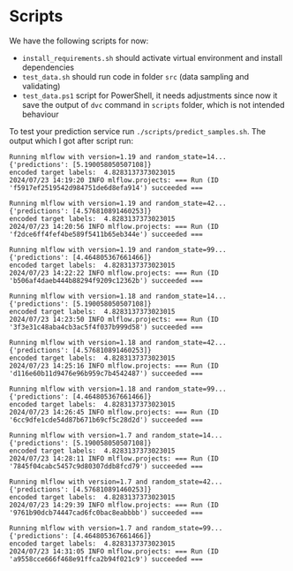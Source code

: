 # Scripts

We have the following scripts for now:
* `install_requirements.sh` should activate virtual environment and install dependencies
* `test_data.sh` should run code in folder `src` (data sampling and validating)
* `test_data.ps1` script for PowerShell, it needs adjustments since now it save the output of `dvc` 
command in `scripts` folder, which is not intended behaviour

To test your prediction service run `./scripts/predict_samples.sh`. The output which I got after script run:
```
Running mlflow with version=1.19 and random_state=14...
{'predictions': [5.190058050507108]}
encoded target labels:  4.8283137373023015
2024/07/23 14:19:20 INFO mlflow.projects: === Run (ID 'f5917ef2519542d984751de6d8efa914') succeeded ===

Running mlflow with version=1.19 and random_state=42...
{'predictions': [4.576810891460253]}
encoded target labels:  4.8283137373023015
2024/07/23 14:20:56 INFO mlflow.projects: === Run (ID 'f2dce6ff4fef4be589f5411b65eb344e') succeeded ===

Running mlflow with version=1.19 and random_state=99...
{'predictions': [4.464805367661466]}
encoded target labels:  4.8283137373023015
2024/07/23 14:22:22 INFO mlflow.projects: === Run (ID 'b506af4daeb444b88294f9209c12362b') succeeded ===

Running mlflow with version=1.18 and random_state=14...
{'predictions': [5.190058050507108]}
encoded target labels:  4.8283137373023015
2024/07/23 14:23:50 INFO mlflow.projects: === Run (ID '3f3e31c48aba4cb3ac5f4f037b999d58') succeeded ===

Running mlflow with version=1.18 and random_state=42...
{'predictions': [4.576810891460253]}
encoded target labels:  4.8283137373023015
2024/07/23 14:25:16 INFO mlflow.projects: === Run (ID 'd116e60b11d9476e96b959c7b4542487') succeeded ===

Running mlflow with version=1.18 and random_state=99...
{'predictions': [4.464805367661466]}
encoded target labels:  4.8283137373023015
2024/07/23 14:26:45 INFO mlflow.projects: === Run (ID '6cc9dfe1cde54d87b671b69cf5c28d2d') succeeded ===

Running mlflow with version=1.7 and random_state=14...
{'predictions': [5.190058050507108]}
encoded target labels:  4.8283137373023015
2024/07/23 14:28:11 INFO mlflow.projects: === Run (ID '7845f04cabc5457c9d80307ddb8fcd79') succeeded ===

Running mlflow with version=1.7 and random_state=42...
{'predictions': [4.576810891460253]}
encoded target labels:  4.8283137373023015
2024/07/23 14:29:39 INFO mlflow.projects: === Run (ID '9761b90dcb74447cad6fc0bac8eabbbb') succeeded ===

Running mlflow with version=1.7 and random_state=99...
{'predictions': [4.464805367661466]}
encoded target labels:  4.8283137373023015
2024/07/23 14:31:05 INFO mlflow.projects: === Run (ID 'a9558cce666f468e91ffca2b94f021c9') succeeded ===
```
